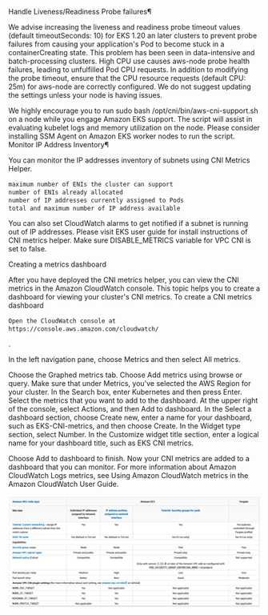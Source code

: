 Handle Liveness/Readiness Probe failures¶

We advise increasing the liveness and readiness probe timeout values (default timeoutSeconds: 10) for EKS 1.20 an later clusters to prevent probe failures from causing your application's Pod to become stuck in a containerCreating state. This problem has been seen in data-intensive and batch-processing clusters. High CPU use causes aws-node probe health failures, leading to unfulfilled Pod CPU requests. In addition to modifying the probe timeout, ensure that the CPU resource requests (default CPU: 25m) for aws-node are correctly configured. We do not suggest updating the settings unless your node is having issues.

We highly encourage you to run sudo bash /opt/cni/bin/aws-cni-support.sh on a node while you engage Amazon EKS support. The script will assist in evaluating kubelet logs and memory utilization on the node. Please consider installing SSM Agent on Amazon EKS worker nodes to run the script.
Monitor IP Address Inventory¶

You can monitor the IP addresses inventory of subnets using CNI Metrics Helper.

    maximum number of ENIs the cluster can support
    number of ENIs already allocated
    number of IP addresses currently assigned to Pods
    total and maximum number of IP address available

You can also set CloudWatch alarms to get notified if a subnet is running out of IP addresses. Please visit EKS user guide for install instructions of CNI metrics helper. Make sure DISABLE_METRICS variable for VPC CNI is set to false.

Creating a metrics dashboard

After you have deployed the CNI metrics helper, you can view the CNI metrics in the Amazon CloudWatch console. This topic helps you to create a dashboard for viewing your cluster's CNI metrics.
To create a CNI metrics dashboard

    Open the CloudWatch console at https://console.aws.amazon.com/cloudwatch/

.

In the left navigation pane, choose Metrics and then select All metrics.

Choose the Graphed metrics tab.
Choose Add metrics using browse or query.
Make sure that under Metrics, you've selected the AWS Region for your cluster.
In the Search box, enter Kubernetes and then press Enter.
Select the metrics that you want to add to the dashboard.
At the upper right of the console, select Actions, and then Add to dashboard.
In the Select a dashboard section, choose Create new, enter a name for your dashboard, such as EKS-CNI-metrics, and then choose Create.
In the Widget type section, select Number.
In the Customize widget title section, enter a logical name for your dashboard title, such as EKS CNI metrics.

Choose Add to dashboard to finish. Now your CNI metrics are added to a dashboard that you can monitor. For more information about Amazon CloudWatch Logs metrics, see Using Amazon CloudWatch metrics in the Amazon CloudWatch User Guide.

![Application logo](../image/image-11.png)

